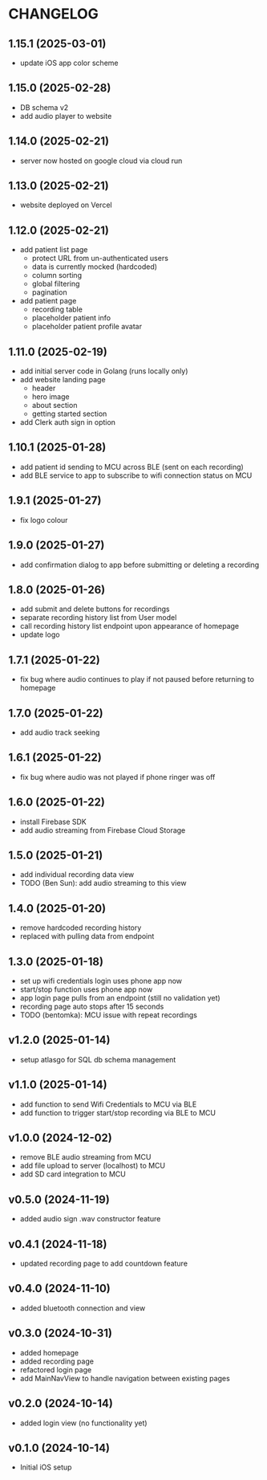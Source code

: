 # CHANGELOG

## 1.15.1 (2025-03-01)
- update iOS app color scheme

## 1.15.0 (2025-02-28)
- DB schema v2
- add audio player to website

## 1.14.0 (2025-02-21)
- server now hosted on google cloud via cloud run 

## 1.13.0 (2025-02-21)
- website deployed on Vercel

## 1.12.0 (2025-02-21)
- add patient list page
  - protect URL from un-authenticated users
  - data is currently mocked (hardcoded)
  - column sorting
  - global filtering
  - pagination
- add patient page
  - recording table
  - placeholder patient info
  - placeholder patient profile avatar

## 1.11.0 (2025-02-19)
- add initial server code in Golang (runs locally only)
- add website landing page
  - header
  - hero image
  - about section
  - getting started section
- add Clerk auth sign in option

## 1.10.1 (2025-01-28)
- add patient id sending to MCU across BLE (sent on each recording)
- add BLE service to app to subscribe to wifi connection status on MCU

## 1.9.1 (2025-01-27)
- fix logo colour

## 1.9.0 (2025-01-27)
- add confirmation dialog to app before submitting or deleting a recording

## 1.8.0 (2025-01-26)
- add submit and delete buttons for recordings
- separate recording history list from User model
- call recording history list endpoint upon appearance of homepage
- update logo

## 1.7.1 (2025-01-22)
- fix bug where audio continues to play if not paused before returning to homepage

## 1.7.0 (2025-01-22)
- add audio track seeking

## 1.6.1 (2025-01-22)
- fix bug where audio was not played if phone ringer was off

## 1.6.0 (2025-01-22)
- install Firebase SDK
- add audio streaming from Firebase Cloud Storage

## 1.5.0 (2025-01-21)
- add individual recording data view
- TODO (Ben Sun): add audio streaming to this view

## 1.4.0 (2025-01-20)
- remove hardcoded recording history
- replaced with pulling data from endpoint

## 1.3.0 (2025-01-18)
- set up wifi credentials login uses phone app now
- start/stop function uses phone app now
- app login page pulls from an endpoint (still no validation yet)
- recording page auto stops after 15 seconds
- TODO (bentomka): MCU issue with repeat recordings

## v1.2.0 (2025-01-14)
- setup atlasgo for SQL db schema management

## v1.1.0 (2025-01-14)
- add function to send Wifi Credentials to MCU via BLE
- add function to trigger start/stop recording via BLE to MCU

## v1.0.0 (2024-12-02)
- remove BLE audio streaming from MCU
- add file upload to server (localhost) to MCU
- add SD card integration to MCU

## v0.5.0 (2024-11-19)
- added audio sign .wav constructor feature

## v0.4.1 (2024-11-18)
- updated recording page to add countdown feature 

## v0.4.0 (2024-11-10)
- added bluetooth connection and view

## v0.3.0 (2024-10-31)
- added homepage
- added recording page
- refactored login page
- add MainNavView to handle navigation between existing pages
  
## v0.2.0 (2024-10-14)
- added login view (no functionality yet)

## v0.1.0 (2024-10-14)
- Initial iOS setup
